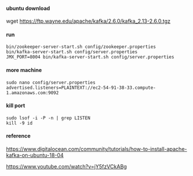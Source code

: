 #### ubuntu download
wget https://ftp.wayne.edu/apache/kafka/2.6.0/kafka_2.13-2.6.0.tgz

#### run
```
bin/zookeeper-server-start.sh config/zookeeper.properties
bin/kafka-server-start.sh config/server.properties
JMX_PORT=8004 bin/kafka-server-start.sh config/server.properties

```

#### more machine
```
sudo nano config/server.properties
advertised.listeners=PLAINTEXT://ec2-54-91-38-33.compute-1.amazonaws.com:9092
```

#### kill port
```
sudo lsof -i -P -n | grep LISTEN
kill -9 id
```

#### reference
https://www.digitalocean.com/community/tutorials/how-to-install-apache-kafka-on-ubuntu-18-04

https://www.youtube.com/watch?v=jY5fzVCkABg
